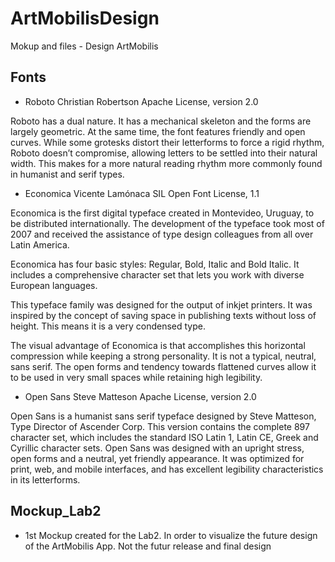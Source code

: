 # ArtMobilisDesign
Mokup and files - Design ArtMobilis

## Fonts

* Roboto
Christian Robertson
Apache License, version 2.0

Roboto has a dual nature. It has a mechanical skeleton and the forms are largely geometric. At the same time, the font features friendly and open curves. While some grotesks distort their letterforms to force a rigid rhythm, Roboto doesn’t compromise, allowing letters to be settled into their natural width. This makes for a more natural reading rhythm more commonly found in humanist and serif types.

* Economica
Vicente Lamónaca
SIL Open Font License, 1.1

Economica is the first digital typeface created in Montevideo, Uruguay, to be distributed internationally. The development of the typeface took most of 2007 and received the assistance of type design colleagues from all over Latin America.

Economica has four basic styles: Regular, Bold, Italic and Bold Italic. It includes a comprehensive character set that lets you work with diverse European languages.

This typeface family was designed for the output of inkjet printers. It was inspired by the concept of saving space in publishing texts without loss of height. This means it is a very condensed type.

The visual advantage of Economica is that accomplishes this horizontal compression while keeping a strong personality. It is not a typical, neutral, sans serif. The open forms and tendency towards flattened curves allow it to be used in very small spaces while retaining high legibility.

* Open Sans
Steve Matteson
Apache License, version 2.0

Open Sans is a humanist sans serif typeface designed by Steve Matteson, Type Director of Ascender Corp. This version contains the complete 897 character set, which includes the standard ISO Latin 1, Latin CE, Greek and Cyrillic character sets. Open Sans was designed with an upright stress, open forms and a neutral, yet friendly appearance. It was optimized for print, web, and mobile interfaces, and has excellent legibility characteristics in its letterforms.

## Mockup_Lab2 
* 1st Mockup created for the Lab2. In order to visualize the future design of the ArtMobilis App. Not the futur release and final design
